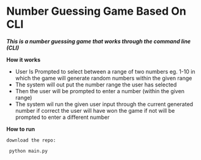 # Number Guessing Game Based On CLI
_**This is a number guessing game that works through the command line (CLI)**_

**How it works**
<ul>
    <li>User Is Prompted to select between a range of two numbers eg. 
        1-10 in which the game will generate random numbers within the
        given range
     </li>
    <li>The system will out put the number range the user has selected</li>
    <li>Then the user will be prompted to enter a number (within the given range)</li>
    <li>The system wil  run the given user input through the current generated number 
        if correct the user will have won the game if not will be prompted to enter a 
        different number
    </li>
</ul>

**How to run**

`download the repo:`

` python main.py`
